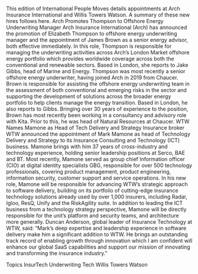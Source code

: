This edition of International People Moves details appointments at Arch Insurance International and Willis Towers Watson.
A summary of these new hires follows here.
Arch Promotes Thompson to Offshore Energy Underwriting Manager
Arch Insurance International (Arch) has announced the promotion of Elizabeth Thompson to offshore energy underwriting manager and the appointment of James Brown as a senior energy advisor, both effective immediately.
In this role, Thompson is responsible for managing the underwriting activities across Arch’s London Market offshore energy portfolio which provides worldwide coverage across both the conventional and renewable sectors. Based in London, she reports to Jake Gibbs, head of Marine and Energy.
Thompson was most recently a senior offshore energy underwriter, having joined Arch in 2019 from Chaucer.
Brown is responsible for assisting the offshore energy underwriting team in the assessment of both conventional and emerging risks in the sector and supporting the development of solutions across the broader energy portfolio to help clients manage the energy transition. Based in London, he also reports to Gibbs.
Bringing over 30 years of experience to the position, Brown has most recently been working in a consultancy and advisory role with Kita. Prior to this, he was head of Natural Resources at Chaucer.
WTW Names Mamone as Head of Tech Delivery and Strategy
Insurance broker WTW announced the appointment of Mark Mamone as head of Technology Delivery and Strategy to its Insurance Consulting and Technology (ICT) business.
Mamone brings with him 37 years of cross-industry and technology experience, holding senior leadership positions at Serco, BAE and BT. Most recently, Mamone served as group chief Information officer (CIO) at digital identity specialists GBG, responsible for over 500 technology professionals, covering product management, product engineering, information security, customer support and service operations.
In his new role, Mamone will be responsible for advancing WTW’s strategic approach to software delivery, building on its portfolio of cutting-edge insurance technology solutions already used by over 1,000 insurers, including Radar, Igloo, ResQ, Unify and the RiskAgility suite. In addition to leading the ICT business from a technology strategy perspective, Mamone will be directly responsible for the unit’s platform and security teams, and architecture more generally.
Duncan Anderson, global leader of Insurance Technology at WTW, said: “Mark’s deep expertise and leadership experience in software delivery make him a significant addition to WTW. He brings an outstanding track record of enabling growth through innovation which I am confident will enhance our global SaaS capabilities and support our mission of innovating and transforming the insurance industry.”

Topics
InsurTech
Underwriting
Tech
Willis Towers Watson
